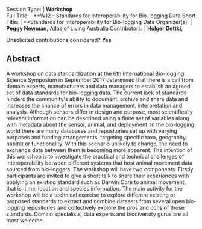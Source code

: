 

Session Type: | **Workshop**  
Full Title:   | **W12 - Standards for Interoperability for Bio-logging Data
Short Title:  | **Standards for Interoperability for Bio-logging Data
Organizer(s): | **[Peggy Newman](mailto:peggy.newman@csiro.au),** Atlas of Living Australia
Contributors: | **[Holger Dettki](mailto:Holger.Dettki@slu.se),** 

Unsolicited contributions considered?  **Yes**

<!--
**How many 80-minute sessions are you requesting?** 2
Technical Requirements: | Desks for workgroup/laptop work.
-->


## Abstract  

A workshop on data standardization at the 6th International Bio-logging Science Symposium in September 2017 determined that there is a call from domain experts, manufacturers and data managers to establish an agreed set of data standards for bio-logging data.    The current lack of standards hinders the community's ability to document, archive and share data and increases the chance of errors in data management, interpretation and analysis. Although sensors differ in design and purpose, most scientifically relevant information can be described using a finite set of variables along with metadata about the sensor, animal, and deployment.   In the bio-logging world there are many databases and repositories set up with varying purposes and funding arrangements, targeting specific taxa, geography, habitat or functionality. With this scenario unlikely to change, the need to exchange data between them is becoming more apparent.   The intention of this workshop is to investigate the practical and technical challenges of interoperability between different systems that host animal movement data sourced from bio-loggers.     The workshop will have two components. Firstly participants are invited to give a short talk to share their experiences with applying an existing standard such as Darwin Core to animal movement, that is, time, location and species information.  The main activity for the workshop will be a technical exercise to explore different existing or proposed standards to extract and combine datasets from several open bio-logging repositories and collectively explore the pros and cons of those standards.  Domain specialists, data experts and biodiversity gurus are all most welcome.

